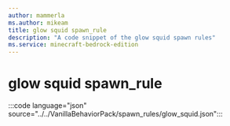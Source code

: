 ```yaml
---
author: mammerla
ms.author: mikeam
title: glow squid spawn_rule
description: "A code snippet of the glow squid spawn rules"
ms.service: minecraft-bedrock-edition
---
```


# glow squid spawn_rule

:::code language="json" source="../../VanillaBehaviorPack/spawn_rules/glow_squid.json":::
